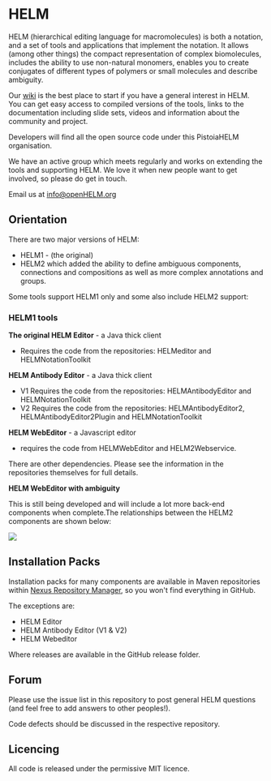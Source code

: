 # HELM #


HELM (hierarchical editing language for macromolecules) is both a notation, and a set of tools and applications that implement the notation. It allows (among other things) the compact representation of complex biomolecules, includes the ability to use non-natural monomers, enables you to create conjugates of different types of polymers or small molecules and describe ambiguity. 

Our [wiki](https://pistoiaalliance.atlassian.net/wiki/spaces/PUB/pages/8716303/HELM+Resources) is the best place to start if you have a general interest in HELM. You can get easy access to compiled versions of the tools, links to the documentation including slide sets, videos and information about the community and project. 

Developers will find all the open source code under this PistoiaHELM organisation. 

We have an active group which meets regularly and works on extending the tools and supporting HELM. We love it when new people want to get involved, so please do get in touch. 

Email us at info@openHELM.org  


## Orientation  ##

There are two major versions of HELM:

- HELM1 - (the original)
- HELM2 which added the ability to define ambiguous components, connections and compositions as well as more complex annotations and groups. 

Some tools support HELM1 only and some also include HELM2 support:

### HELM1 tools ###

**The original HELM Editor** - a Java thick client 

- Requires the code from the repositories: HELMeditor and HELMNotationToolkit

**HELM Antibody Editor** - a Java thick client

- V1 Requires the code from the repositories: HELMAntibodyEditor and HELMNotationToolkit
- V2 Requires the code from the repositories: HELMAntibodyEditor2, HELMAntibodyEditor2Plugin and HELMNotationToolkit



**HELM WebEditor** - a Javascript editor 

- requires the code from HELMWebEditor and HELM2Webservice.


There are other dependencies. Please see the information in the repositories themselves for full details. 


**HELM WebEditor with ambiguity**

This is still being developed and will include a lot more back-end components when complete.The relationships between the HELM2 components are shown below:

![](/blob/master/images/ArchitectureOverview.png?raw=true)


## Installation Packs ##

Installation packs for many components are available in Maven repositories within [Nexus Repository Manager](https://oss.sonatype.org/#nexus-search;quick~org.pistoiaalliance.helm), so you won't find everything in GitHub. 

The exceptions are:

- HELM Editor
- HELM Antibody Editor (V1 & V2)
- HELM Webeditor

Where releases are available in the GitHub release folder. 




## Forum ##

Please use the issue list in this repository to post general HELM questions (and feel free to add answers to other peoples!). 

Code defects should be discussed in the respective repository.



## Licencing ##

All code is released under the permissive MIT licence.  
